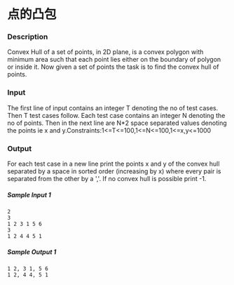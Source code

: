 # 点的凸包

### Description

Convex Hull of a set of points, in 2D plane, is a convex polygon with minimum area such that each point lies either on the boundary of polygon or inside it. Now given a set of points the task is to find the convex hull of points.

### Input

The first line of input contains an integer T denoting the no of test cases. Then T test cases follow. Each test case contains an integer N denoting the no of points. Then in the next line are N*2 space separated values denoting the points ie x and y.Constraints:1<=T<=100,1<=N<=100,1<=x,y<=1000

### Output

For each test case in a new line print the points x and y of the convex hull separated by a space in sorted order (increasing by x) where every pair is separated from the other by a ','. If no convex hull is possible print -1.

##### Sample Input 1 

```
2
3
1 2 3 1 5 6
3
1 2 4 4 5 1
```

##### Sample Output 1

```
1 2, 3 1, 5 6
1 2, 4 4, 5 1
```